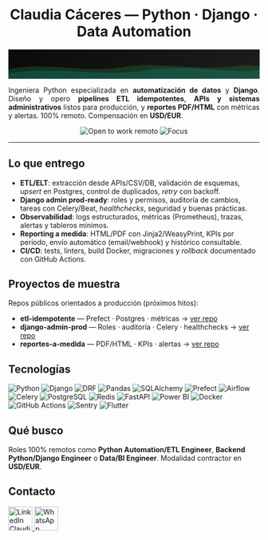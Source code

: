 <div align="center">

  <h1>Claudia Cáceres — Python · Django · Data Automation</h1>

  <!-- Banner -->
  <svg viewBox="0 0 1200 140" width="100%" height="72" role="img" aria-label="Python · Django · ETL · Reporting">
    <defs>
      <linearGradient id="g" x1="0" y1="0" x2="1" y2="0">
        <stop offset="0%" stop-color="#0b0b0b"/>
        <stop offset="100%" stop-color="#1c1c1c"/>
      </linearGradient>
    </defs>
    <rect width="1200" height="140" fill="url(#g)"/>
    <path d="M0,95 C180,55 360,115 540,85 C720,55 900,105 1080,80 C1160,70 1200,80 1200,80 L1200,140 L0,140 Z" fill="#2ea043" opacity="0.25"/>
    <path d="M0,115 C220,75 440,135 660,100 C880,65 1100,125 1200,95 L1200,140 L0,140 Z" fill="#00bcd4" opacity="0.18"/>
  </svg>

  <p style="max-width:860px; text-align:justify">
    Ingeniera Python especializada en <strong>automatización de datos</strong> y <strong>Django</strong>.
    Diseño y opero <strong>pipelines ETL idempotentes</strong>, <strong>APIs y sistemas administrativos</strong> listos para producción,
    y <strong>reportes PDF/HTML</strong> con métricas y alertas. 100% remoto. Compensación en <strong>USD/EUR</strong>.
  </p>

  <img src="https://img.shields.io/badge/Open%20to%20work-Remote%20only-black?labelColor=black" alt="Open to work remoto"/>
  <img src="https://img.shields.io/badge/Focus-Automation%2FETL%2C%20Django%2C%20Reporting-black" alt="Focus"/>
</div>

<hr>

<h2>Lo que entrego</h2>
<ul>
  <li><strong>ETL/ELT</strong>: extracción desde APIs/CSV/DB, validación de esquemas, <em>upsert</em> en Postgres, control de duplicados, <em>retry</em> con backoff.</li>
  <li><strong>Django admin prod-ready</strong>: roles y permisos, auditoría de cambios, tareas con Celery/Beat, <em>healthchecks</em>, seguridad y buenas prácticas.</li>
  <li><strong>Observabilidad</strong>: logs estructurados, métricas (Prometheus), trazas, alertas y tableros mínimos.</li>
  <li><strong>Reporting a medida</strong>: HTML/PDF con Jinja2/WeasyPrint, KPIs por período, envío automático (email/webhook) y histórico consultable.</li>
  <li><strong>CI/CD</strong>: tests, linters, build Docker, migraciones y <em>rollback</em> documentado con GitHub Actions.</li>
</ul>

<h2>Proyectos de muestra</h2>
<p>Repos públicos orientados a producción (próximos hitos):</p>
<ul>
  <li><strong>etl-idempotente</strong> — Prefect · Postgres · métricas → <a href="https://github.com/tuusuario/etl-idempotente" target="_blank" rel="noopener">ver repo</a></li>
  <li><strong>django-admin-prod</strong> — Roles · auditoría · Celery · healthchecks → <a href="https://github.com/tuusuario/django-admin-prod" target="_blank" rel="noopener">ver repo</a></li>
  <li><strong>reportes-a-medida</strong> — PDF/HTML · KPIs · alertas → <a href="https://github.com/tuusuario/reportes-a-medida" target="_blank" rel="noopener">ver repo</a></li>
</ul>

<h2>Tecnologías</h2>
<p>
  <img src="https://img.shields.io/badge/Python-black?logo=python&logoColor=3e7aaa&color=black" alt="Python"/>
  <img src="https://img.shields.io/badge/Django-black?logo=django&logoColor=ffffff&color=black" alt="Django"/>
  <img src="https://img.shields.io/badge/DRF-black?logo=django&logoColor=ffffff&color=black" alt="DRF"/>
  <img src="https://img.shields.io/badge/Pandas-black?logo=pandas&logoColor=white&color=black" alt="Pandas"/>
  <img src="https://img.shields.io/badge/SQLAlchemy-black?color=black" alt="SQLAlchemy"/>
  <img src="https://img.shields.io/badge/Prefect-black?logo=prefect&logoColor=white&color=black" alt="Prefect"/>
  <img src="https://img.shields.io/badge/Airflow-black?logo=apache-airflow&logoColor=white&color=black" alt="Airflow"/>
  <img src="https://img.shields.io/badge/Celery-black?color=black" alt="Celery"/>
  <img src="https://img.shields.io/badge/PostgreSQL-black?logo=postgresql&logoColor=336791&color=black" alt="PostgreSQL"/>
  <img src="https://img.shields.io/badge/Redis-black?logo=redis&logoColor=dc382d&color=black" alt="Redis"/>
  <img src="https://img.shields.io/badge/FastAPI-black?logo=fastapi&logoColor=009688&color=black" alt="FastAPI"/>
  <img src="https://img.shields.io/badge/Power%20BI-black?logo=powerbi&logoColor=fec900&color=black" alt="Power BI"/>
  <img src="https://img.shields.io/badge/Docker-black?logo=docker&logoColor=0db7ed&color=black" alt="Docker"/>
  <img src="https://img.shields.io/badge/GitHub%20Actions-black?logo=githubactions&logoColor=2088FF&color=black" alt="GitHub Actions"/>
  <img src="https://img.shields.io/badge/Sentry-black?logo=sentry&logoColor=white&color=black" alt="Sentry"/>
  <img src="https://img.shields.io/badge/Flutter-black?logo=flutter&logoColor=02569B&color=black" alt="Flutter"/>
</p>

<h2>Qué busco</h2>
<p>Roles 100% remotos como <strong>Python Automation/ETL Engineer</strong>, <strong>Backend Python/Django Engineer</strong> o <strong>Data/BI Engineer</strong>. Modalidad contractor en <strong>USD/EUR</strong>.</p>

<h2>Contacto</h2>
<p>
  <a href="https://www.linkedin.com/in/claudiacaceresv/" aria-label="LinkedIn">
    <img width="48" height="48" src="https://img.icons8.com/color/48/linkedin-circled--v1.png" alt="LinkedIn Claudia Cáceres"/>
  </a>
  <a href="https://api.whatsapp.com/send?phone=5491124831343" aria-label="WhatsApp">
    <img width="48" height="48" src="https://img.icons8.com/color/48/whatsapp--v1.png" alt="WhatsApp Claudia Cáceres"/>
  </a>
</p>

<!-- SEO: palabras clave para búsquedas de recruiters -->
<!-- Python, Django, Data Engineer, ETL, ELT, Automation, Backend, REST API, Prefect, Airflow, Celery, PostgreSQL, Redis, FastAPI, Reporting, PDF, HTML, Observability, CI/CD, GitHub Actions, Power BI, Remote, USD, EUR -->

